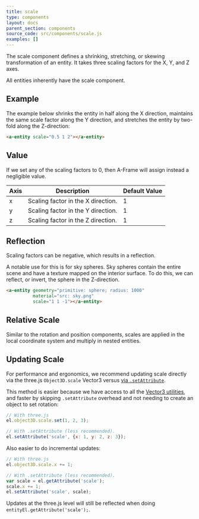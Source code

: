 ```yaml
---
title: scale
type: components
layout: docs
parent_section: components
source_code: src/components/scale.js
examples: []
---
```


The scale component defines a shrinking, stretching, or skewing transformation
of an entity. It takes three scaling factors for the X, Y, and Z axes.

All entities inherently have the scale component.

## Example

The example below shrinks the entity in half along the X direction, maintains
the same scale factor along the Y direction, and stretches the entity by
two-fold along the Z-direction:

```html
<a-entity scale="0.5 1 2"></a-entity>
```

## Value

If we set any of the scaling factors to 0, then A-Frame will assign instead a
negligible value.

| Axis | Description                        | Default Value |
|------|------------------------------------|---------------|
| x    | Scaling factor in the X direction. | 1             |
| y    | Scaling factor in the Y direction. | 1             |
| z    | Scaling factor in the Z direction. | 1             |

## Reflection

Scaling factors can be negative, which results in a reflection.

A notable use for this is for sky spheres. Sky spheres contain the entire scene
and have a texture mapped on the interior surface. To do this, we can reflect,
or invert, the sphere in the Z-direction.

```html
<a-entity geometry="primitive: sphere; radius: 1000"
          material="src: sky.png"
          scale="1 1 -1"></a-entity>
```

## Relative Scale

Similar to the rotation and position components, scales are applied in the
local coordinate system and multiply in nested entities.

## Updating Scale

[update]: ../introduction/javascript-events-dom-apis.md#updating-a-component-with-setattribute
[vector]: https://threejs.org/docs/index.html#api/math/Vector3

For performance and ergonomics, we recommend updating scale directly via the
three.js `Object3D.scale` Vector3 versus [via `.setAttribute`][update].

This method is easier because we have access to all the [Vector3
utilities][vector], and faster by skipping `.setAttribute` overhead and not
needing to create an object to set rotation:

```js
// With three.js
el.object3D.scale.set(1, 2, 3);

// With .setAttribute (less recommended).
el.setAttribute('scale', {x: 1, y: 2, z: 3});
```

Also easier to do incremental updates:

```js
// With three.js
el.object3D.scale.x += 1;

// With .setAttribute (less recommended).
var scale = el.getAttribute('scale');
scale.x += 1;
el.setAttribute('scale', scale);
```

Updates at the three.js level will still be reflected when doing
`entityEl.getAttribute('scale');`.
